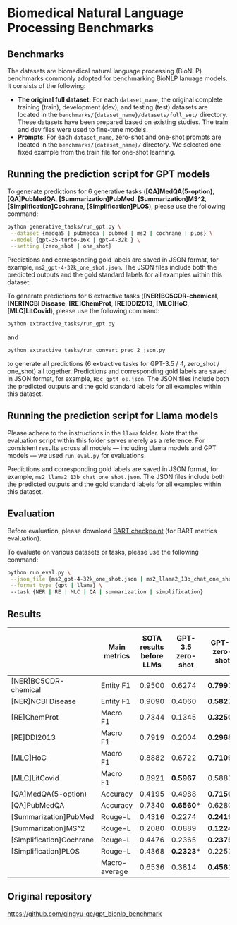# Biomedical Natural Language Processing Benchmarks


## Benchmarks
The datasets are biomedical natural language processing (BioNLP) benchmarks commonly adopted for benchmarking BioNLP lanuage models. It consists of the following:
- **The original full dataset:** For each `dataset_name`, the original complete training (train), development (dev), and testing (test) datasets are located in the `benchmarks/{dataset_name}/datasets/full_set/` directory. These datasets have been prepared based on existing studies. The train and dev files were used to fine-tune models.
- **Prompts**: For each `dataset_name`, zero-shot and one-shot prompts are located in the `benchmarks/{dataset_name}/` directory. We selected one fixed example from the train file for one-shot learning.

## Running the prediction script for GPT models

To generate predictions for 6 generative tasks (**[QA]MedQA(5-option)**, **[QA]PubMedQA**, **[Summarization]PubMed**, **[Summarization]MS^2**, **[Simplification]Cochrane**, **[Simplification]PLOS**), please use the following command:

```bash
python generative_tasks/run_gpt.py \
 --dataset {medqa5 | pubmedqa | pubmed | ms2 | cochrane | plos} \
 --model {gpt-35-turbo-16k | gpt-4-32k } \
 --setting {zero_shot | one_shot}
```
Predictions and corresponding gold labels are saved in JSON format, for example, `ms2_gpt-4-32k_one_shot.json`. The JSON files include both the predicted outputs and the gold standard labels for all examples within this dataset.

To generate predictions for 6 extractive tasks (**[NER]BC5CDR-chemical**, **[NER]NCBI Disease**, **[RE]ChemProt**, **[RE]DDI2013**, **[MLC]HoC**,  **[MLC]LitCovid**), please use the following command:

```bash
python extractive_tasks/run_gpt.py
```
and
```bash
python extractive_tasks/run_convert_pred_2_json.py
```
to generate all predictions (6 extractive tasks for GPT-3.5 / 4, zero_shot / one_shot) all together. Predictions and corresponding gold labels are saved in JSON format, for example, `Hoc_gpt4_os.json`. The JSON files include both the predicted outputs and the gold standard labels for all examples within this dataset.

## Running the prediction script for Llama models

Please adhere to the instructions in the `llama` folder. Note that the evaluation script within this folder serves merely as a reference. For consistent results across all models — including Llama models and GPT models — we used `run_eval.py` for evaluations.

Predictions and corresponding gold labels are saved in JSON format, for example, `ms2_llama2_13b_chat_one_shot.json`. The JSON files include both the predicted outputs and the gold standard labels for all examples within this dataset.

## Evaluation

Before evaluation, please download [BART checkpoint](https://drive.google.com/u/0/uc?id=1_7JfF7KOInb7ZrxKHIigTMR4ChVET01m&export=download) (for BART metrics evaluation).

To evaluate on various datasets or tasks, please use the following command:
```bash
python run_eval.py \
 --json_file {ms2_gpt-4-32k_one_shot.json | ms2_llama2_13b_chat_one_shot.json | ...} \
 --format_type {gpt | llama} \ 
 --task {NER | RE | MLC | QA | summarization | simplification}
```


## Results

|             | Main metrics |SOTA results before LLMs | GPT-3.5 zero-shot | GPT-4 zero-shot  | LLAMA2 13B zero-shot | GPT-3.5 one-shot | GPT-4 one-shot  | LLAMA2 13B one-shot | LLAMA2 13B fine-tuned | PMC LLAMA 13B fine-tuned |
|-------------|-----|---------------------|---------|---------|------------|---------|---------|------------|------------|---------------|
| [NER]BC5CDR-chemical     | Entity F1                | 0.9500  | 0.6274  | **0.7993***    | 0.3944  | 0.7133  | **0.8327***    | 0.6276     | **0.9149**        | 0.9063        |
| [NER]NCBI Disease        | Entity F1                | 0.9090  | 0.4060  | **0.5827***    | 0.2211  | 0.4817  | **0.5988***    | 0.3811     | **0.8682***       | 0.8353        |
| [RE]ChemProt             | Macro F1                 | 0.7344  | 0.1345  | **0.3250***    | 0.1392  | 0.1280  | **0.3391***    | 0.0718     | **0.4612***       | 0.3111        |
| [RE]DDI2013              | Macro F1                 | 0.7919  | 0.2004  | **0.2968***    | 0.1305  | 0.2126  | **0.3312***    | 0.1779     | **0.6218**        | 0.5700        |
| [MLC]HoC                 | Macro F1                 | 0.8882  | 0.6722  | **0.7109***     | 0.1285  | 0.6671  | **0.7093***     | 0.3072     | **0.6957***       | 0.4221        |
| [MLC]LitCovid            | Macro F1                 | 0.8921  | **0.5967**  | 0.5883     | 0.3825  | **0.6009**  | 0.5901     | 0.4808     | **0.5725***       | 0.4273        |
| [QA]MedQA(5-option)      | Accuracy                 | 0.4195  | 0.4988  | **0.7156***    | 0.2522  | 0.5161  | **0.7439***    | 0.2899     | **0.4462***       | 0.3975        |
| [QA]PubMedQA             | Accuracy                 | 0.7340  | **0.6560*** | 0.6280     | 0.5520  | 0.4600  | **0.7100***    | 0.2660     | **0.8040***       | 0.7680        |
| [Summarization]PubMed    | Rouge-L                  | 0.4316  | 0.2274  | **0.2419***    | 0.1190  | 0.2351  | **0.2427***    | 0.0989     | **0.1857***       | 0.1684        |
| [Summarization]MS^2      | Rouge-L                  | 0.2080  | 0.0889  | **0.1224***    | 0.0948  | 0.1132  | **0.1248***    | 0.0320     | **0.0934***       | 0.0059        |
| [Simplification]Cochrane | Rouge-L                  | 0.4476  | 0.2365  | **0.2375**     | 0.2081  | **0.2447*** | 0.2385     | 0.2207     | 0.2355        | **0.2370***       |
| [Simplification]PLOS     | Rouge-L                  | 0.4368  | **0.2323*** | 0.2253     | 0.2121  | **0.2449*** | 0.2386     | 0.1836     | **0.2583**        | 0.2577        |
|                          | Macro-average            | 0.6536  | 0.3814  | **0.4561**     | 0.2362  | 0.3848  | **0.4750**     | 0.2614     | **0.5131**        | 0.4422        |


## Original repository

https://github.com/qingyu-qc/gpt_bionlp_benchmark
